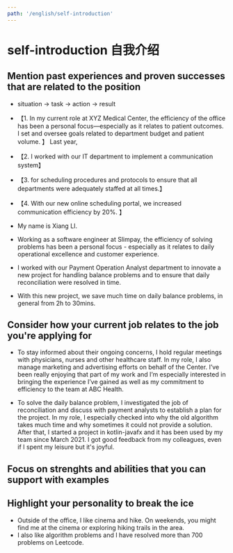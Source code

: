 ```yaml
---
path: '/english/self-introduction'
---
```


# self-introduction 自我介绍

## Mention past experiences and proven successes that are related to the position

- situation -> task -> action -> result
- 【1. In my current role at XYZ Medical Center, the efficiency of the office has been a personal focus—especially as it relates to patient outcomes. I set and oversee goals related to department budget and patient volume. 】 Last year,
- 【2. I worked with our IT department to implement a communication system】
- 【3. for scheduling procedures and protocols to ensure that all departments were adequately staffed at all times.】
- 【4. With our new online scheduling portal, we increased communication efficiency by 20%. 】

- My name is Xiang LI.
- Working as a software engineer at Slimpay, the efficiency of solving problems has been a personal focus - especially as it relates to daily operational excellence and customer experience.
- I worked with our Payment Operation Analyst department to innovate a new project for handling balance problems and to ensure that daily reconciliation were resolved in time.
- With this new project, we save much time on daily balance problems, in general from 2h to 30mins.

## Consider how your current job relates to the job you're applying for

- To stay informed about their ongoing concerns, I hold regular meetings with physicians, nurses and other healthcare staff. In my role, I also manage marketing and advertising efforts on behalf of the Center. I’ve been really enjoying that part of my work and I’m especially interested in bringing the experience I’ve gained as well as my commitment to efficiency to the team at ABC Health.

- To solve the daily balance problem, I investigated the job of reconciliation and discuss with payment analysts to establish a plan for the project. In my role, I especially checked into why the old algorithm takes much time and why sometimes it could not provide a solution. After that, I started a project in kotlin-javafx and it has been used by my team since March 2021. I got good feedback from my colleagues, even if I spent my leisure but it's joyful.

## Focus on strenghts and abilities that you can support with examples

## Highlight your personality to break the ice

- Outside of the office, I like cinema and hike. On weekends, you might find me at the cinema or exploring hiking trails in the area.
- I also like algorithm problems and I have resolved more than 700 problems on Leetcode.
